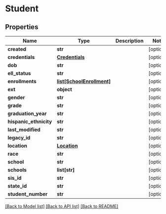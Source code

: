 # Student

## Properties
Name | Type | Description | Notes
------------ | ------------- | ------------- | -------------
**created** | **str** |  | [optional] 
**credentials** | [**Credentials**](Credentials.md) |  | [optional] 
**dob** | **str** |  | [optional] 
**ell_status** | **str** |  | [optional] 
**enrollments** | [**list[SchoolEnrollment]**](SchoolEnrollment.md) |  | [optional] 
**ext** | **object** |  | [optional] 
**gender** | **str** |  | [optional] 
**grade** | **str** |  | [optional] 
**graduation_year** | **str** |  | [optional] 
**hispanic_ethnicity** | **str** |  | [optional] 
**last_modified** | **str** |  | [optional] 
**legacy_id** | **str** |  | [optional] 
**location** | [**Location**](Location.md) |  | [optional] 
**race** | **str** |  | [optional] 
**school** | **str** |  | [optional] 
**schools** | **list[str]** |  | [optional] 
**sis_id** | **str** |  | [optional] 
**state_id** | **str** |  | [optional] 
**student_number** | **str** |  | [optional] 

[[Back to Model list]](../README.md#documentation-for-models) [[Back to API list]](../README.md#documentation-for-api-endpoints) [[Back to README]](../README.md)

